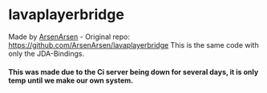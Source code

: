 # lavaplayerbridge

Made by [ArsenArsen](https://github.com/ArsenArsen/) - Original repo: https://github.com/ArsenArsen/lavaplayerbridge
This is the same code with only the JDA-Bindings.

#### This was made due to the Ci server being down for several days, it is only temp until we make our own system.
